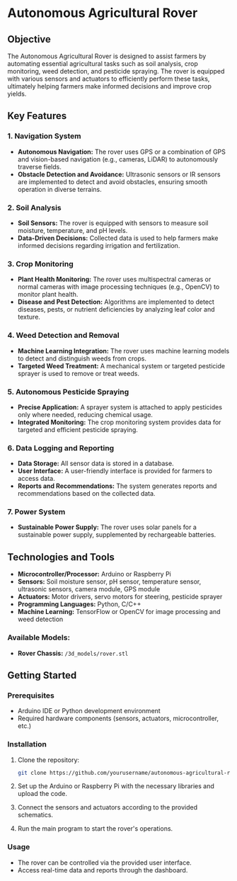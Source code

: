 # Autonomous Agricultural Rover


## Objective
The Autonomous Agricultural Rover is designed to assist farmers by automating essential agricultural tasks such as soil analysis, crop monitoring, weed detection, and pesticide spraying. The rover is equipped with various sensors and actuators to efficiently perform these tasks, ultimately helping farmers make informed decisions and improve crop yields.

## Key Features

### 1. Navigation System
- **Autonomous Navigation:** The rover uses GPS or a combination of GPS and vision-based navigation (e.g., cameras, LiDAR) to autonomously traverse fields.
- **Obstacle Detection and Avoidance:** Ultrasonic sensors or IR sensors are implemented to detect and avoid obstacles, ensuring smooth operation in diverse terrains.

### 2. Soil Analysis
- **Soil Sensors:** The rover is equipped with sensors to measure soil moisture, temperature, and pH levels.
- **Data-Driven Decisions:** Collected data is used to help farmers make informed decisions regarding irrigation and fertilization.

### 3. Crop Monitoring
- **Plant Health Monitoring:** The rover uses multispectral cameras or normal cameras with image processing techniques (e.g., OpenCV) to monitor plant health.
- **Disease and Pest Detection:** Algorithms are implemented to detect diseases, pests, or nutrient deficiencies by analyzing leaf color and texture.

### 4. Weed Detection and Removal
- **Machine Learning Integration:** The rover uses machine learning models to detect and distinguish weeds from crops.
- **Targeted Weed Treatment:** A mechanical system or targeted pesticide sprayer is used to remove or treat weeds.

### 5. Autonomous Pesticide Spraying
- **Precise Application:** A sprayer system is attached to apply pesticides only where needed, reducing chemical usage.
- **Integrated Monitoring:** The crop monitoring system provides data for targeted and efficient pesticide spraying.

### 6. Data Logging and Reporting
- **Data Storage:** All sensor data is stored in a database.
- **User Interface:** A user-friendly interface is provided for farmers to access data.
- **Reports and Recommendations:** The system generates reports and recommendations based on the collected data.

### 7. Power System
- **Sustainable Power Supply:** The rover uses solar panels for a sustainable power supply, supplemented by rechargeable batteries.

## Technologies and Tools
- **Microcontroller/Processor:** Arduino or Raspberry Pi
- **Sensors:** Soil moisture sensor, pH sensor, temperature sensor, ultrasonic sensors, camera module, GPS module
- **Actuators:** Motor drivers, servo motors for steering, pesticide sprayer
- **Programming Languages:** Python, C/C++
- **Machine Learning:** TensorFlow or OpenCV for image processing and weed detection



### Available Models:
- **Rover Chassis:** `/3d_models/rover.stl`
## Getting Started

### Prerequisites
- Arduino IDE or Python development environment
- Required hardware components (sensors, actuators, microcontroller, etc.)

### Installation
1. Clone the repository:
   ```bash
   git clone https://github.com/yourusername/autonomous-agricultural-rover.git
   ```
2. Set up the Arduino or Raspberry Pi with the necessary libraries and upload the code.

3. Connect the sensors and actuators according to the provided schematics.

4. Run the main program to start the rover's operations.

### Usage
- The rover can be controlled via the provided user interface.
- Access real-time data and reports through the dashboard.

